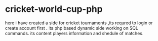 # cricket-world-cup-php
here i have created a side for cricket tournaments ,its requred to login or create account first . its php based dynamic side working on SQL commands.
its content players information and shedule of matches.
